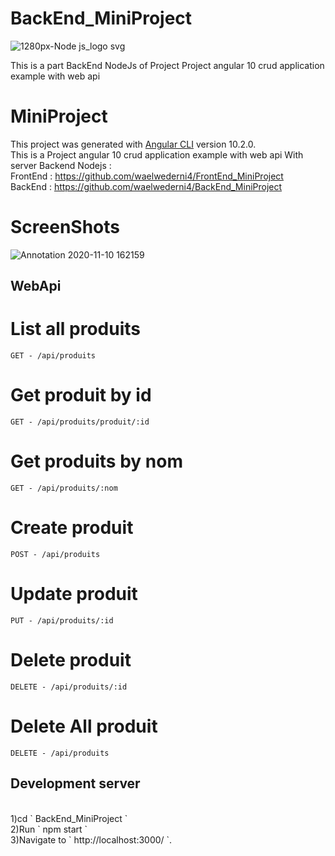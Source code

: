 # BackEnd_MiniProject
![1280px-Node js_logo svg](https://user-images.githubusercontent.com/38885637/98706422-1da36b80-237f-11eb-9e55-d613702fc23f.png)
<br>

This is a part BackEnd NodeJs of Project Project angular 10 crud application example with web api
# MiniProject
This project was generated with [Angular CLI](https://github.com/angular/angular-cli) version 10.2.0.
<br>
This is a Project angular 10 crud application example with web api With server Backend Nodejs :
<br>
FrontEnd : https://github.com/waelwederni4/FrontEnd_MiniProject
<br>
BackEnd  : https://github.com/waelwederni4/BackEnd_MiniProject
# ScreenShots
![Annotation 2020-11-10 162159](https://user-images.githubusercontent.com/38885637/98706508-34e25900-237f-11eb-9357-c7ca1758b77f.png)

## WebApi
# List all produits
`GET - /api/produits`
<br>
# Get produit by id
`GET - /api/produits/produit/:id`
<br>
# Get produits by nom
`GET - /api/produits/:nom`
<br>
# Create produit
`POST - /api/produits`
<br>
# Update produit
`PUT - /api/produits/:id`
<br>
# Delete produit
`DELETE - /api/produits/:id`
<br>
# Delete All produit
`DELETE - /api/produits`

## Development server
<br>
1)cd ` BackEnd_MiniProject `
<br>
2)Run ` npm start `
<br>
3)Navigate to ` http://localhost:3000/ `.

